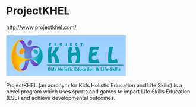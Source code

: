 # ProjectKHEL

http://www.projectkhel.com/

![Khel Logo](https://github.com/code-for-india/projectKHEL/blob/master/khellogo.jpg)

ProjectKHEL (an acronym for Kids Holistic Education and Life Skills) is a novel program which uses sports and games to impart Life Skills Education (LSE) and achieve developmental outcomes.

